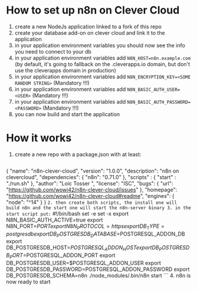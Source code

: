 # How to set up n8n on Clever Cloud

1. create a new NodeJs application linked to a fork of this repo
2. create your database add-on on clever cloud and link it to the application
3. in your application environment variables you should now see the info you need to connect to your db
4. in your application environment variables add ```N8N_HOST=n8n.example.com``` (by default, it's going to fallback on the .cleverapps.io domain, but don't use the cleverapps domain in production)
5. in your application environment variables add ```N8N_ENCRYPTION_KEY=<SOME RANDOM STRING>``` (Mandatory !!!)
5. in your application environment variables add ```N8N_BASIC_AUTH_USER=<USER>``` (Mandatory !!!)
5. in your application environment variables add ```N8N_BASIC_AUTH_PASSWORD=<PASSWORD>``` (Mandatory !!!)
6. you can now build and start the application

# How it works

1. create a new repo with a package.json with at least:
    ```
{
    "name": "n8n-clever-cloud",
    "version": "1.0.0",
    "description": "n8n on clevercloud",
    "dependencies": {
        "n8n": "0.71.0"
    },
    "scripts" : {
        "start" : "./run.sh"
    },
    "author": "Loic Tosser <wowi42>",
    "license": "ISC",
    "bugs": {
        "url": "https://github.com/wowi42/n8n-clever-cloud/issues"
    },
    "homepage": "https://github.com/wowi42/n8n-clever-cloud#readme",
    "engines": {
        "node": "^14"
    }
}
    ```
2. then create both scripts, the install one will build n8n and the start one will start the n8n-server binary
3. in the start script put:
    ```
    #!/bin/bash
    set -e
    set -x
	export N8N_BASIC_AUTH_ACTIVE=true
    export N8N_PORT=$PORT
    export N8N_PROTOCOL=https
    export DB_TYPE=postgresdb
    export DB_POSTGRESDB_DATABASE=$POSTGRESQL_ADDON_DB
    export DB_POSTGRESDB_HOST=$POSTGRESQL_ADDON_HOST
    export DB_POSTGRESDB_PORT=$POSTGRESQL_ADDON_PORT
    export DB_POSTGRESDB_USER=$POSTGRESQL_ADDON_USER
    export DB_POSTGRESDB_PASSWORD=POSTGRESQL_ADDON_PASSWORD
    export DB_POSTGRESDB_SCHEMA=n8n
    ./node_modules/.bin/n8n start
    ```
4. n8n is now ready to start
